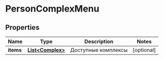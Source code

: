 # PersonComplexMenu

## Properties
Name | Type | Description | Notes
------------ | ------------- | ------------- | -------------
**items** | [**List&lt;Complex&gt;**](Complex.md) | Доступные комплексы |  [optional]
